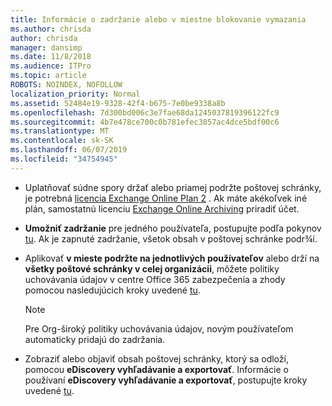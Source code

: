 ```yaml
---
title: Informácie o zadržanie alebo v miestne blokovanie vymazania
ms.author: chrisda
author: chrisda
manager: dansimp
ms.date: 11/8/2018
ms.audience: ITPro
ms.topic: article
ROBOTS: NOINDEX, NOFOLLOW
localization_priority: Normal
ms.assetid: 52484e19-9328-42f4-b675-7e0be9338a8b
ms.openlocfilehash: 7d300bd006c3e7fae68da1245037819396122fc9
ms.sourcegitcommit: 4b7e478ce700c0b781efec3857ac4dce5bdf00c6
ms.translationtype: MT
ms.contentlocale: sk-SK
ms.lasthandoff: 06/07/2019
ms.locfileid: "34754945"
---
```

- Uplatňovať súdne spory držať alebo priamej podržte poštovej schránky, je potrebná [licencia Exchange Online Plan 2](https://docs.microsoft.com/office365/servicedescriptions/office-365-platform-service-description/office-365-plan-options) . Ak máte akékoľvek iné plán, samostatnú licenciu [Exchange Online Archiving](https://docs.microsoft.com/office365/servicedescriptions/exchange-online-archiving-service-description/exchange-online-archiving-service-description) priradiť účet. 
    
- **Umožniť zadržanie** pre jedného používateľa, postupujte podľa pokynov [tu](https://docs.microsoft.com/office365/SecurityCompliance/place-a-mailbox-on-litigation-hold). Ak je zapnuté zadržanie, všetok obsah v poštovej schránke podr¾í.
    
- Aplikovať **v mieste podržte na jednotlivých používateľov** alebo drží na **všetky poštové schránky v celej organizácii**, môžete politiky uchovávania údajov v centre Office 365 zabezpečenia a zhody pomocou nasledujúcich kroky uvedené [tu](https://docs.microsoft.com/Office365/securitycompliance/retention-policies ).
    
    > [!NOTE]
    > Pre Org-široký politiky uchovávania údajov, novým používateľom automaticky pridajú do zadržania. 
  
- Zobraziť alebo objaviť obsah poštovej schránky, ktorý sa odloží, pomocou **eDiscovery vyhľadávanie a exportovať**. Informácie o používaní **eDiscovery vyhľadávanie a exportovať**, postupujte kroky uvedené [tu](https://docs.microsoft.com/office365/securitycompliance/export-search-results).
    

